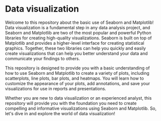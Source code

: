 # Data visualization

Welcome to this repository about the basic use of Seaborn and Matplotlib! Data visualization is a fundamental step in any data analysis project, and Seaborn and Matplotlib are two of the most popular and powerful Python libraries for creating high-quality visualizations. Seaborn is built on top of Matplotlib and provides a higher-level interface for creating statistical graphics. Together, these two libraries can help you quickly and easily create visualizations that can help you better understand your data and communicate your findings to others.

This repository is designed to provide you with a basic understanding of how to use Seaborn and Matplotlib to create a variety of plots, including scatterplots, line plots, bar plots, and heatmaps. You will learn how to customize the appearance of your plots, add annotations, and save your visualizations for use in reports and presentations.

Whether you are new to data visualization or an experienced analyst, this repository will provide you with the foundation you need to create compelling and informative visualizations using Seaborn and Matplotlib. So, let's dive in and explore the world of data visualization!

<i class="fas fa-star"></i>